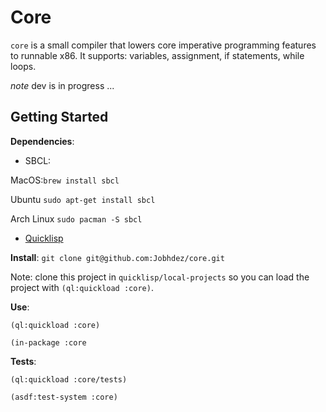 # Core


`core` is a small compiler that lowers core imperative programming features to runnable x86. It supports: variables, assignment, if statements, while loops.

*note* dev is in progress ...

## Getting Started
**Dependencies**: 
- SBCL: 

MacOS:`brew install sbcl`

Ubuntu `sudo apt-get install sbcl`

Arch Linux `sudo pacman -S sbcl`
- [Quicklisp](https://www.quicklisp.org/beta/)

**Install**:
`git clone git@github.com:Jobhdez/core.git`

Note: clone this project in `quicklisp/local-projects` so you can load the project with `(ql:quickload :core)`.

**Use**:
```
(ql:quickload :core)

(in-package :core
```
**Tests**:
```
(ql:quickload :core/tests)

(asdf:test-system :core)
```
